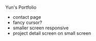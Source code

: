 Yun's Portfolio

- contact page
- fancy cursor?
- smaller screen responsive
- project detail screen on small screen
